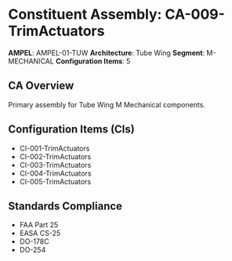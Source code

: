 # Constituent Assembly: CA-009-TrimActuators

**AMPEL**: AMPEL-01-TUW
**Architecture**: Tube Wing
**Segment**: M-MECHANICAL
**Configuration Items**: 5

## CA Overview
Primary assembly for Tube Wing M Mechanical components.

## Configuration Items (CIs)
- CI-001-TrimActuators
- CI-002-TrimActuators
- CI-003-TrimActuators
- CI-004-TrimActuators
- CI-005-TrimActuators

## Standards Compliance
- FAA Part 25
- EASA CS-25
- DO-178C
- DO-254
